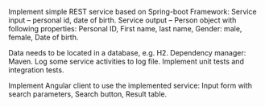 Implement simple REST service based on Spring-boot Framework:
  Service input – personal id, date of birth.
  Service output – Person object with following properties:
    Personal ID,
    First name, last name,
    Gender: male, female,
    Date of birth.

  Data needs to be located in a database, e.g. H2.
  Dependency manager: Maven.
  Log some service activities to log file.
  Implement unit tests and integration tests.
  
Implement Angular client to use the implemented service:
  Input form with search parameters,
  Search button,
  Result table.
